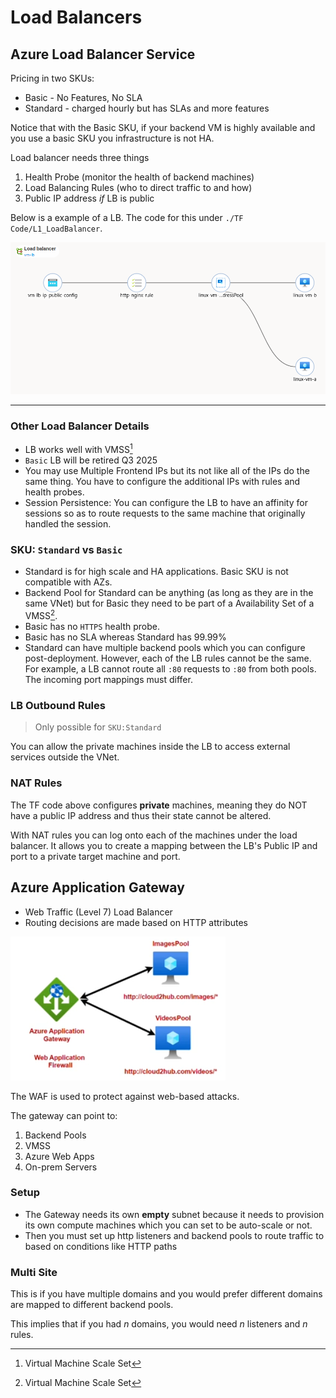 
# Load Balancers

## Azure Load Balancer Service

Pricing in two SKUs:
+ Basic - No Features, No SLA
+ Standard - charged hourly but has SLAs and more features

Notice that with the Basic SKU, if your backend VM is highly available and you use a basic SKU you infrastructure is not HA.

Load balancer needs three things
1. Health Probe (monitor the health of backend machines)
2. Load Balancing Rules (who to direct traffic to and how)
3. Public IP address *if* LB is public

Below is a example of a LB. The code for this under `./TF Code/L1_LoadBalancer`.

![lb_example.png](../img/lb_example.png)

---

### Other Load Balancer Details

+ LB works well with VMSS[^1] 
+ `Basic` LB will be retired Q3 2025
+ You may use Multiple Frontend IPs but its not like all of the IPs do the same thing. You have to configure the additional IPs with rules and health probes.
+ Session Persistence: You can configure the LB to have an affinity for sessions so as to route requests to the same machine that originally handled the session. 
### SKU: `Standard` vs `Basic`

+ Standard is for high scale and HA applications. Basic SKU is not compatible with AZs.
+ Backend Pool for Standard can be anything (as long as they are in the same VNet) but for Basic they need to be part of a Availability Set of a VMSS[^1]. 
+ Basic has no `HTTPS` health probe.
+ Basic has no SLA whereas Standard has 99.99%
+ Standard can have multiple backend pools which you can configure post-deployment. However, each of the LB rules cannot be the same. For example, a LB cannot route all `:80` requests to `:80` from both pools. The incoming port mappings must differ.


### LB Outbound Rules

> Only possible for `SKU:Standard`

You can allow the private machines inside the LB to access external services outside the VNet.



### NAT Rules

The TF code above configures **private** machines, meaning they do NOT have a public IP address and thus their state cannot be altered.  

With NAT rules you can log onto each of the machines under the load balancer. It allows you to create a mapping between the LB's Public IP and port to a private target machine and port.

## Azure Application Gateway

+ Web Traffic (Level 7) Load Balancer
+ Routing decisions are made based on HTTP attributes


![AAG-example](../img/AAG-example.png)

The WAF is used to protect against web-based attacks.

The gateway can point to:
1. Backend Pools
2. VMSS
3. Azure Web Apps
4. On-prem Servers

### Setup

+ The Gateway needs its own **empty** subnet because it needs to provision its own compute machines which you can set to be auto-scale or not.
+ Then you must set up http listeners and backend pools to route traffic to based on conditions like HTTP paths

### Multi Site

This is if you have multiple domains and you would prefer different domains are mapped to different backend pools.

This implies that if you had $n$ domains, you would need $n$ listeners and $n$ rules. 

[^1]: Virtual Machine Scale Set